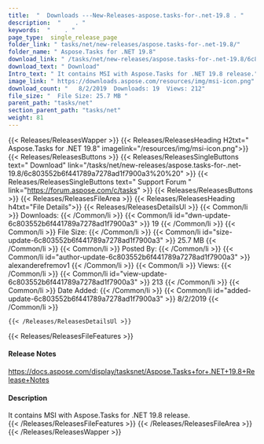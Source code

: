 ```yaml
---
title:  "  Downloads ---New-Releases-aspose.tasks-for-.net-19.8 . " 
description:  "    . " 
keywords:  "    . " 
page_type:  single_release_page
folder_link: " tasks/net/new-releases/aspose.tasks-for-.net-19.8/"
folder_name: " Aspose.Tasks for .NET 19.8"
download_link: " /tasks/net/new-releases/aspose.tasks-for-.net-19.8/6c803552b6f441789a7278ad1f7900a3"
download_text: " Download"
Intro_text: " It contains MSI with Aspose.Tasks for .NET 19.8 release."
image_link: " https://downloads.aspose.com/resources/img/msi-icon.png"
download_count: "   8/2/2019  Downloads: 19  Views: 212"
file_size: "  File Size: 25.7 MB "
parent_path: "tasks/net"
section_parent_path: "tasks/net"
weight: 81 
---
```


{{< Releases/ReleasesWapper >}}
  {{< Releases/ReleasesHeading H2txt=" Aspose.Tasks for .NET 19.8" imagelink="/resources/img/msi-icon.png">}}
  {{< Releases/ReleasesButtons >}}
    {{< Releases/ReleasesSingleButtons text=" Download" link="/tasks/net/new-releases/aspose.tasks-for-.net-19.8/6c803552b6f441789a7278ad1f7900a3%20%20" >}}
    {{< Releases/ReleasesSingleButtons text=" Support Forum " link="https://forum.aspose.com/c/tasks" >}}
  {{< Releases/ReleasesButtons >}}
  {{< Releases/ReleasesFileArea >}}
    {{< Releases/ReleasesHeading h4txt="File Details">}}
    {{< Releases/ReleasesDetailsUl >}}
            {{< Common/li  >}} Downloads: {{< /Common/li >}} 
      {{< Common/li id="dwn-update-6c803552b6f441789a7278ad1f7900a3" >}} 19 {{< /Common/li >}} 
      {{< Common/li  >}} File Size: {{< /Common/li >}} 
      {{< Common/li id="size-update-6c803552b6f441789a7278ad1f7900a3" >}} 25.7 MB {{< /Common/li >}} 
      {{< Common/li  >}} Posted By: {{< /Common/li >}} 
      {{< Common/li id="author-update-6c803552b6f441789a7278ad1f7900a3" >}} alexanderefremov1 {{< /Common/li >}} 
      {{< Common/li  >}} Views: {{< /Common/li >}} 
      {{< Common/li id="view-update-6c803552b6f441789a7278ad1f7900a3" >}} 213 {{< /Common/li >}} 
      {{< Common/li  >}} Date Added: {{< /Common/li >}} 
      {{< Common/li id="added-update-6c803552b6f441789a7278ad1f7900a3" >}} 8/2/2019 {{< /Common/li >}} 

    {{< /Releases/ReleasesDetailsUl >}}

  {{< Releases/ReleasesFileFeatures >}}
      <h4>Release Notes</h4><div><a href="https://docs.aspose.com/display/tasksnet/Aspose.Tasks+for+.NET+19.8+Release+Notes">https://docs.aspose.com/display/tasksnet/Aspose.Tasks+for+.NET+19.8+Release+Notes</a></div><h4>Description</h4><div class="HTMLDescription">It contains MSI with Aspose.Tasks for .NET 19.8 release.</div>
  {{< /Releases/ReleasesFileFeatures >}}
 {{< /Releases/ReleasesFileArea >}}
{{< /Releases/ReleasesWapper >}}


